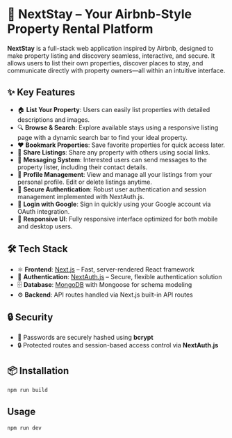 # 🏡 NextStay – Your Airbnb-Style Property Rental Platform

**NextStay** is a full-stack web application inspired by Airbnb, designed to make property listing and discovery seamless, interactive, and secure. It allows users to list their own properties, discover places to stay, and communicate directly with property owners—all within an intuitive interface.



## ✨ Key Features

- 🏠 **List Your Property**: Users can easily list properties with detailed descriptions and images.
- 🔍 **Browse & Search**: Explore available stays using a responsive listing page with a dynamic search bar to find your ideal property.
- ❤️ **Bookmark Properties**: Save favorite properties for quick access later.
- 🔗 **Share Listings**: Share any property with others using social links.
- 💬 **Messaging System**: Interested users can send messages to the property lister, including their contact details.
- 👤 **Profile Management**: View and manage all your listings from your personal profile. Edit or delete listings anytime.
- 🔐 **Secure Authentication**: Robust user authentication and session management implemented with NextAuth.js.
- 🔑 **Login with Google**: Sign in quickly using your Google account via OAuth integration.
- 📱 **Responsive UI**: Fully responsive interface optimized for both mobile and desktop users.

## 🛠️ Tech Stack

- ⚛️ **Frontend**: [Next.js](https://nextjs.org/) – Fast, server-rendered React framework
- 🔐 **Authentication**: [NextAuth.js](https://next-auth.js.org/) – Secure, flexible authentication solution
- 🗄️ **Database**: [MongoDB](https://www.mongodb.com/) with Mongoose for schema modeling
- ⚙️ **Backend**: API routes handled via Next.js built-in API routes

## 🔒 Security

- 🔑 Passwords are securely hashed using **bcrypt**
- 🔒 Protected routes and session-based access control via **NextAuth.js**

## 📦 Installation

```sh
npm run build
```

## Usage

```sh
npm run dev
```
